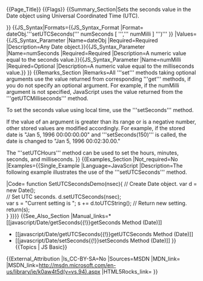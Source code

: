 {{Page_Title}}
{{Flags}}
{{Summary_Section|Sets the seconds value in the Date object using Universal Coordinated Time (UTC).

}}
{{JS_Syntax|Formats={{JS_Syntax_Format
|Format= dateObj.'''setUTCSeconds(''' numSeconds [ ''',''' numMilli ] ''')''' }}
|Values={{JS_Syntax_Parameter
|Name=dateObj
|Required=Required
|Description=Any Date object.}}{{JS_Syntax_Parameter
|Name=numSeconds
|Required=Required
|Description=A numeric value equal to the seconds value.}}{{JS_Syntax_Parameter
|Name=numMilli
|Required=Optional
|Description=A numeric value equal to the milliseconds value.}}
}}
{{Remarks_Section
|Remarks=All '''set''' methods taking optional arguments use the value returned from corresponding '''get''' methods, if you do not specify an optional argument. For example, if the numMilli argument is not specified, JavaScript uses the value returned from the '''getUTCMilliseconds''' method.

To set the seconds value using local time, use the '''setSeconds''' method.

If the value of an argument is greater than its range or is a negative number, other stored values are modified accordingly. For example, if the stored date is "Jan 5, 1996 00:00:00.00" and '''setSeconds(150)''' is called, the date is changed to "Jan 5, 1996 00:02:30.00."

The '''setUTCHours''' method can be used to set the hours, minutes, seconds, and milliseconds.
}}
{{Examples_Section
|Not_required=No
|Examples={{Single_Example
|Language=JavaScript
|Description=The following example illustrates the use of the '''setUTCSeconds''' method.

|Code= function SetUTCSecondsDemo(nsec){
 // Create Date object.
     var d = new Date();     
 // Set UTC seconds.
     d.setUTCSeconds(nsec);  
     var s = "Current setting is ";
     s += d.toUTCString();
 // Return new setting.
     return(s);              
 }
}}}}
{{See_Also_Section
|Manual_links=* [[javascript/Date/getSeconds{{!}}getSeconds Method (Date)]]
* [[javascript/Date/getUTCSeconds{{!}}getUTCSeconds Method (Date)]]
* [[javascript/Date/setSeconds{{!}}setSeconds Method (Date)]]
}}
{{Topics | JS Basic}}

{{External_Attribution
|Is_CC-BY-SA=No
|Sources=MSDN
|MDN_link=
|MSDN_link=http://msdn.microsoft.com/en-us/library/ie/k0aw4t5d(v=vs.94).aspx
|HTML5Rocks_link=
}}